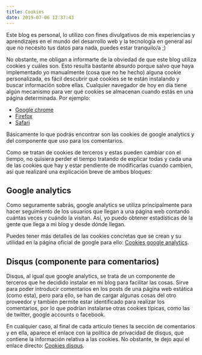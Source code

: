 ```yaml
---
title: Cookies
date: 2019-07-06 12:37:43
---
```

Este blog es personal, lo utilizo con fines divulgativos de mis experiencias y aprendizajes en el mundo del desarrollo web y la tecnología en general así que no necesito tus datos para nada, puedes estar tranquilo/a ;)

No obstante, me obligan a informarte de la obviedad de que este blog utiliza cookies y cuáles son. Esto resulta bastante absurdo porque salvo que haya implementado yo manualmente (cosa que no he hecho) alguna cookie personalizada, es fácil descubrir qué cookies se te están instalando y buscar información sobre ellas. Cualquier navegador de hoy en día tiene algún mecanismo para ver qué cookies se almacenan cuando estás en una página determinada. Por ejemplo:
*  [Google chrome](https://developers.google.com/web/tools/chrome-devtools/storage/cookies)
*  [Firefox](https://developer.mozilla.org/en-US/docs/Tools/Storage_Inspector)
*  [Safari](https://apple.stackexchange.com/questions/295970/how-can-i-check-the-cookie-in-the-safari)

Básicamente lo que podrás encontrar son las cookies de google analytics y del componente que uso para los comentarios.

Como se tratan de cookies de terceros y estas pueden cambiar con el tiempo, no quisiera perder el tiempo tratando de explicar todas y cada una de las cookies que hay y estar pendiente de modificarlas cuando cambien, así que realizaré una explicación breve de ambos bloques:

## Google analytics

Como seguramente sabrás, google analytics se utiliza principalmente para hacer seguimiento de los usuarios que llegan a una página web contando cuántas veces y cuándo la visitan. Así, yo puedo obtener estadísticas de la gente que llega a mi blog y desde dónde llegan.

Puedes tener más detalles de las cookies concretas que se crean y su utilidad en la página oficial de google para ello: [Cookies google analytics](https://developers.google.com/analytics/devguides/collection/analyticsjs/cookie-usage?hl=es-419).

## Disqus (componente para comentarios)

Disqus, al igual que google analytics, se trata de un componente de terceros que he decidido instalar en mi blog para facilitar las cosas. Sirve para poder introducir comentarios en los posts de una página web estática (como esta), pero para ello, se han de cargar algunas cosas del otro proveedor y también permite estar identificado para realizar los comentarios, por lo que podrían instalarse otras cookies típicas, como las de twitter, google accounts o facebook.

En cualquier caso, al final de cada artículo tienes la sección de comentarios y en ella, aparece el enlace con la política de privacidad de disqus, que contiene la información relativa a las cookies. No obstante, te dejo aquí el enlace directo: [Cookies disqus](https://disqus.com/data-sharing-settings/).